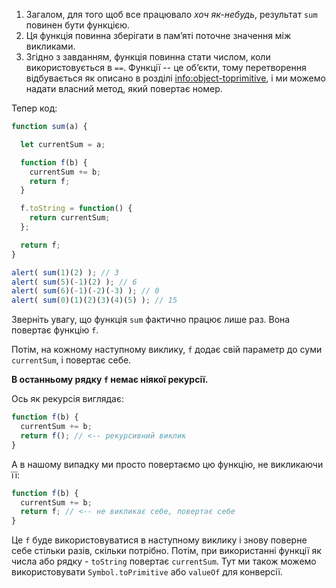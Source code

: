 
1. Загалом, для того щоб все працювало *хоч як-небудь*, результат `sum` повинен бути функцією.
2. Ця функція повинна зберігати в пам’яті поточне значення між викликами.
3. Згідно з завданням, функція повинна стати числом, коли використовується в `==`. Функції -- це об’єкти, тому перетворення відбувається як описано в розділі <info:object-toprimitive>, і ми можемо надати власний метод, який повертає номер.

Тепер код:

```js demo run
function sum(a) {

  let currentSum = a;

  function f(b) {
    currentSum += b;
    return f;
  }

  f.toString = function() {
    return currentSum;
  };

  return f;
}

alert( sum(1)(2) ); // 3
alert( sum(5)(-1)(2) ); // 6
alert( sum(6)(-1)(-2)(-3) ); // 0
alert( sum(0)(1)(2)(3)(4)(5) ); // 15
```

Зверніть увагу, що функція `sum` фактично працює лише раз. Вона повертає функцію `f`.

Потім, на кожному наступному виклику, `f` додає свій параметр до суми `currentSum`, і повертає себе.

**В останньому рядку `f` немає ніякої рекурсії.**

Ось як рекурсія виглядає:

```js
function f(b) {
  currentSum += b;
  return f(); // <-- рекурсивний виклик
}
```

А в нашому випадку ми просто повертаємо цю функцію, не викликаючи її:

```js
function f(b) {
  currentSum += b;
  return f; // <-- не викликає себе, повертає себе
}
```

Це `f` буде використовуватися в наступному виклику і знову поверне себе стільки разів, скільки потрібно. Потім, при використанні функції як числа або рядку - `toString` повертає `currentSum`. Тут ми також можемо використовувати `Symbol.toPrimitive` або `valueOf` для конверсії.
